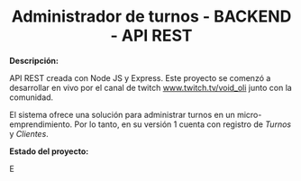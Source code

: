 <h1 align="center">Administrador de turnos - BACKEND - API REST</h1>

**Descripción:**

API REST creada con Node JS y Express.
Este proyecto se comenzó a desarrollar en vivo por el canal de twitch www.twitch.tv/void_oli junto con la comunidad.

El sistema ofrece una solución para administrar turnos en un micro-emprendimiento. Por lo tanto, en su versión 1 cuenta con registro de *Turnos* y *Clientes*.

**Estado del proyecto:**

E
